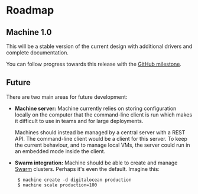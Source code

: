 Roadmap
=======

Machine 1.0
-----------

This will be a stable version of the current design with additional drivers and complete documentation.

You can follow progress towards this release with the [GitHub milestone](https://github.com/docker/machine/milestones/1.0).

Future
------

There are two main areas for future development:

 - **Machine server:** Machine currently relies on storing configuration locally on the computer that the command-line client is run which makes it difficult to use in teams and for large deployments.
   
   Machines should instead be managed by a central server with a REST API. The command-line client would be a client for this server. To keep the current behaviour, and to manage local VMs, the server could run in an embedded mode inside the client.

 - **Swarm integration:** Machine should be able to create and manage [Swarm](https://github.com/docker/swarm) clusters. Perhaps it's even the default. Imagine this:

        $ machine create -d digitalocean production
        $ machine scale production=100

